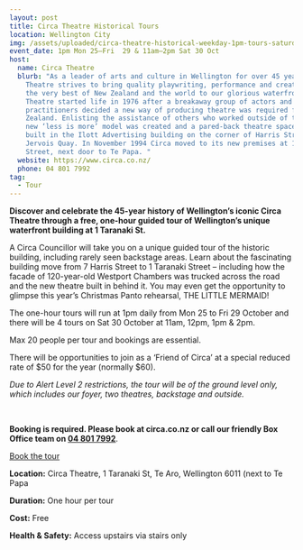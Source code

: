 ```yaml
---
layout: post
title: Circa Theatre Historical Tours
location: Wellington City
img: /assets/uploaded/circa-theatre-historical-weekday-1pm-tours-saturday-open-day.png
event_date: 1pm Mon 25–Fri  29 & 11am–2pm Sat 30 Oct
host:
  name: Circa Theatre
  blurb: "As a leader of arts and culture in Wellington for over 45 years, Circa
    Theatre strives to bring quality playwriting, performance and creativity and
    the very best of New Zealand and the world to our glorious waterfront. Circa
    Theatre started life in 1976 after a breakaway group of actors and theatre
    practitioners decided a new way of producing theatre was required for New
    Zealand. Enlisting the assistance of others who worked outside of theatre, a
    new ‘less is more’ model was created and a pared-back theatre space was
    built in the Ilott Advertising building on the corner of Harris Street and
    Jervois Quay. In November 1994 Circa moved to its new premises at 1 Taranaki
    Street, next door to Te Papa. "
  website: https://www.circa.co.nz/
  phone: 04 801 7992
tag:
  - Tour
---
```

**Discover and celebrate the 45-year history of Wellington’s iconic Circa Theatre through a free, one-hour guided tour of Wellington’s unique waterfront building at 1 Taranaki St.** 

A Circa Councillor will take you on a unique guided tour of the historic building, including rarely seen backstage areas. Learn about the fascinating building move from 7 Harris Street to 1 Taranaki Street – including how the facade of 120-year-old Westport Chambers was trucked across the road and the new theatre built in behind it. You may even get the opportunity to glimpse this year’s Christmas Panto rehearsal, THE LITTLE MERMAID!

The one-hour tours will run at 1pm daily from Mon 25 to Fri 29 October and there will be 4 tours on Sat 30 October at 11am, 12pm, 1pm & 2pm. 

Max 20 people per tour and bookings are essential. 

There will be opportunities to join as a ‘Friend of Circa’ at a special reduced rate of $50 for the year (normally $60).

*Due to Alert Level 2 restrictions, the tour will be of the ground level only, which includes our foyer, two theatres, backstage and outside.* 

<br>

**Booking is required. Please book at circa.co.nz or call our friendly Box Office team on [04 801 7992](tel:048017992)**.

<a href="https://nz.patronbase.com/_Circa/Productions/2127/Performances" class="button">Book the tour</a>

**Location:** Circa Theatre, 1 Taranaki St, Te Aro, Wellington 6011 (next to Te Papa

**Duration:** One hour per tour

**Cost:** Free

**Health & Safety:** Access upstairs via stairs only
